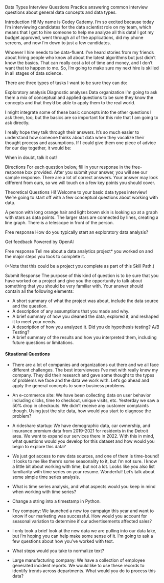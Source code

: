 Data Types Interview Questions
Practice answering common interview questions about general data concepts and data types.

Introduction
Hi! My name is Codey Cademy. I’m so excited because today I’m interviewing candidates for the data scientist role on my team, which means that I get to hire someone to help me analyze all this data! I got my budget approved, went through all of the applications, did my phone screens, and now I’m down to just a few candidates.

Whoever I hire needs to be data-fluent. I’ve heard stories from my friends about hiring people who know all about the latest algorithms but just didn’t know the basics. That can really cost a lot of time and money, and I don’t want that to happen to me. So, I’m going to make sure my next hire is skilled in all stages of data science.

There are three types of tasks I want to be sure they can do:

Exploratory analysis
Diagnostic analyses
Data organization
I’m going to ask them a mix of conceptual and applied questions to be sure they know the concepts and that they’d be able to apply them to the real world.

I might integrate some of these basic concepts into the other questions I ask them, too, but the basics are so important for this role that I am going to ask directly.

I really hope they talk through their answers. It’s so much easier to understand how someone thinks about data when they vocalize their thought process and assumptions. If I could give them one piece of advice for our day together, it would be:

When in doubt, talk it out!

Directions
For each question below, fill in your response in the free-response box provided. After you submit your answer, you will see our sample response. There are a lot of correct answers. Your answer may look different from ours, so we will touch on a few key points you should cover.

Theoretical Questions
Hi! Welcome to your basic data types interview! We’re going to start off with a few conceptual questions about working with data.

A person with long orange hair and light brown skin is looking up at a graph with stars as data points. The larger stars are connected by lines, creating a line graph. There is a telescope in front of the person.

Free response
How do you typically start an exploratory data analysis?

Get feedback
Powered by OpenAI
 
Free response
Tell me about a data analytics project* you worked on and the major steps you took to complete it.

(*Note that this could be a project you complete as part of this Skill Path.)

Submit Response
The purpose of this kind of question is to be sure that you have worked on a project and give you the opportunity to talk about something that you should be very familiar with. Your answer should contain all the following elements:

* A short summary of what the project was about, include the data source and the question.
* A description of any assumptions that you made and why.
* A brief summary of how you cleaned the data, explored it, and reshaped it to meet your needs.
* A description of how you analyzed it. Did you do hypothesis testing? A/B Testing?
* A brief summary of the results and how you interpreted them, including future questions or limitations.

#### Situational Questions
* There are a lot of companies and organizations out there and we all face different challenges. The best interviewees I’ve met with really knew my company. They did their research and gave some thought to the types of problems we face and the data we work with. Let’s go ahead and apply the general concepts to some business problems.

* An e-commerce site: We have been collecting data on user behavior including clicks, time to checkout, unique visits, etc. Yesterday we saw a 50% drop in checkouts. We didn’t receive any customer complaints though. Using just the site data, how would you start to diagnose the problem?

 * A rideshare startup: We have demographic data, car ownership, and insurance premium data from 2019-2021 for residents in the Detroit area. We want to expand our services there in 2022. With this in mind, what questions would you develop for this dataset and how would you begin to explore this data?

 * We just got access to new data sources, and one of them is time-bound! It looks to me like there’s some seasonality to it, but I’m not sure. I know a little bit about working with time, but not a lot. Looks like you also list familiarity with time series on your resume. Wonderful! Let’s talk about some simple time series analysis.

 * What is time series analysis, and what aspects would you keep in mind when working with time series?

 * Change a string into a timestamp in Python.

 * Toy company: We launched a new toy campaign this year and want to know if our marketing was successful. How would you account for seasonal variation to determine if our advertisements affected sales?

 * I only took a brief look at the new data we are pulling into our data lake, but I’m hoping you can help make some sense of it. I’m going to ask a few questions about how you’ve worked with text.
  
 *  What steps would you take to normalize text?

 * Large manufacturing company: We have a collection of employee generated incident reports. We would like to use these records to identify trends across departments. What would you do to process this data?

